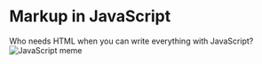 # Markup in JavaScript

Who needs HTML when you can write everything with JavaScript?
![JavaScript meme](https://examples.introweb.tech/repos/examples/file/var/repos/examples/html/proper-vs-convention/markup-in-js/more-javascript.jpeg)
